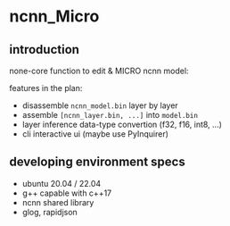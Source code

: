 # ncnn_Micro

## introduction

none-core function to edit & MICRO ncnn model:

features in the plan:

* disassemble `ncnn_model.bin` layer by layer
* assemble `[ncnn_layer.bin, ...]` into `model.bin`
* layer inference data-type convertion (f32, f16, int8, ...)
* cli interactive ui (maybe use PyInquirer)


## developing environment specs

* ubuntu 20.04 / 22.04
* g++ capable with c++17
* ncnn shared library
* glog, rapidjson 
